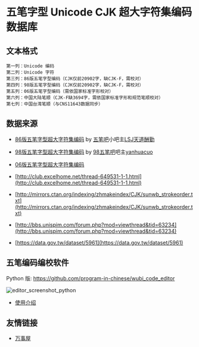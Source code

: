 # 五笔字型 Unicode CJK 超大字符集编码数据库

## 文本格式

```
第一列：Unicode 编码
第二列：Unicode 字符
第三列：86版五笔字型编码（CJK仅前20902字，缺CJK-F，需校对）
第四列：98版五笔字型编码（CJK仅前20902字，缺CJK-F，需校对）
第五列：06版五笔字型编码（需依国家标准字形校对）
第六列：中国大陆笔顺（CJK-F缺3694字，需依国家标准字形和规范笔顺校对）
第七列：中国台湾笔顺（与CNS11643数据同步）
```

## 数据来源

* [86版五笔字型超大字符集编码](https://pan.baidu.com/s/1hq5kedm) by [五笔吧](http://tieba.baidu.com/f?kw=五笔&ie=utf-8)小吧主[LSJ天道酬勤](http://tieba.baidu.com/home/main?un=LSJ天道酬勤&ie=utf-8)

* [98版五笔字型超大字符集编码](https://github.com/yanhuacuo/98wubi-unicode) by [98五笔吧](http://tieba.baidu.com/f?kw=98五笔&ie=utf-8)吧主[yanhuacuo](http://tieba.baidu.com/home/main?un=yanhuacuo&ie=utf-8)

* [06版五笔字型超大字符集编码](https://github.com/CNMan/UnicodeCJK-WuBi06)

* [http://club.excelhome.net/thread-649531-1-1.html](http://club.excelhome.net/thread-649531-1-1.html)

* [http://mirrors.ctan.org/indexing/zhmakeindex/CJK/sunwb_strokeorder.txt](http://mirrors.ctan.org/indexing/zhmakeindex/CJK/sunwb_strokeorder.txt)

* [http://bbs.unispim.com/forum.php?mod=viewthread&tid=63234](http://bbs.unispim.com/forum.php?mod=viewthread&tid=63234)

* [https://data.gov.tw/dataset/5961](https://data.gov.tw/dataset/5961)

## 五笔编码编校软件

Python 版: https://github.com/program-in-chinese/wubi_code_editor

![editor_screenshot_python](https://user-images.githubusercontent.com/8692234/46274926-a8ed8880-c58d-11e8-935f-3b20a427c51c.png)

* [使用介绍](https://github.com/CNMan/UnicodeCJK-WuBi/issues/5)

## 友情链接

* [万事屋](https://github.com/program-in-chinese/house_of_10000_business)
